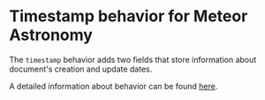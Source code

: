 # Timestamp behavior for Meteor Astronomy

The `timestamp` behavior adds two fields that store information about document's creation and update dates.

A detailed information about behavior can be found [here](http://jagi.github.io/meteor-astronomy/v2#timestamp).
